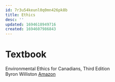 ```yaml
---
id: 7r3u54keunl0q0mn426pk8b
title: Ethics
desc: ''
updated: 1694618949716
created: 1694607986843
---
```

# Textbook
Environmental Ethics for Canadians, Third Edition  
Byron Williston
[Amazon](https://www.amazon.ca/Environmental-Ethics-Canadians-Byron-Williston/dp/0199014493)